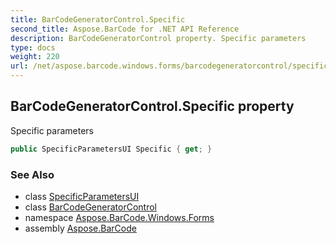 ```yaml
---
title: BarCodeGeneratorControl.Specific
second_title: Aspose.BarCode for .NET API Reference
description: BarCodeGeneratorControl property. Specific parameters
type: docs
weight: 220
url: /net/aspose.barcode.windows.forms/barcodegeneratorcontrol/specific/
---
```

## BarCodeGeneratorControl.Specific property

Specific parameters

```csharp
public SpecificParametersUI Specific { get; }
```

### See Also

* class [SpecificParametersUI](../../specificparametersui/)
* class [BarCodeGeneratorControl](../)
* namespace [Aspose.BarCode.Windows.Forms](../../barcodegeneratorcontrol/)
* assembly [Aspose.BarCode](../../../)


